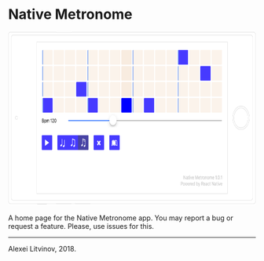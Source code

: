 Native Metronome
================

<img height="354" width="715" src="assets/iphonePreview.png"/>

A home page for the Native Metronome app. You may report a bug or request a feature. Please, use issues for this.


----
Alexei Litvinov, 2018.
